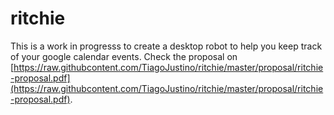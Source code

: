 # ritchie

This is a work in progresss to create a desktop robot to help you keep track of
your google calendar events. Check the proposal on
[https://raw.githubcontent.com/TiagoJustino/ritchie/master/proposal/ritchie-proposal.pdf](https://raw.githubcontent.com/TiagoJustino/ritchie/master/proposal/ritchie-proposal.pdf).
